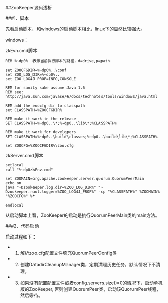 ##ZooKeeper源码浅析

###1、脚本

先看启动脚本，和windows的启动脚本相比，linux下的显然比较强大。

windows：

zkEvn.cmd脚本

	REM %~dp0%  表示当前执行脚本的路径，d=drive,p=path

	set ZOOCFGDIR=%~dp0%..\conf
	set ZOO_LOG_DIR=%~dp0%..
	set ZOO_LOG4J_PROP=INFO,CONSOLE

	REM for sanity sake assume Java 1.6
	REM see: http://java.sun.com/javase/6/docs/technotes/tools/windows/java.html

	REM add the zoocfg dir to classpath
	set CLASSPATH=%ZOOCFGDIR%

	REM make it work in the release
	SET CLASSPATH=%~dp0..\*;%~dp0..\lib\*;%CLASSPATH%

	REM make it work for developers
	SET CLASSPATH=%~dp0..\build\classes;%~dp0..\build\lib\*;%CLASSPATH%

	set ZOOCFG=%ZOOCFGDIR%\zoo.cfg

zkServer.cmd脚本

	setlocal
	call "%~dp0zkEnv.cmd"

	set ZOOMAIN=org.apache.zookeeper.server.quorum.QuorumPeerMain
	echo on
	java "-Dzookeeper.log.dir=%ZOO_LOG_DIR%" "-Dzookeeper.root.logger=%ZOO_LOG4J_PROP%" -cp "%CLASSPATH%" %ZOOMAIN% "%ZOOCFG%" %*

	endlocal


从启动脚本上看，ZooKeeper的启动是执行QuorumPeerMain类的main方法。

###2、代码启动

启动过程如下：

* 1. 解析zoo.cfg配置文件填充QuorumPeerConfig类
* 2. 创建DatadirCleanupManager类，定期清理历史任务，默认情况下不清理。
* 3. 如果没有配置配置文件或者config.servers.size()=0的情况下，启动单机版的ZooKeeper, 否则创建QuorumPeer类，启动该QuorumPeer线程，然后等待。